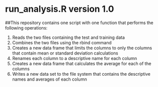 run_analysis.R version 1.0
=====================

##This repository contains one script with one function that performs the following operations:

<ol>
 <li>Reads the two files containing the test and training data
 <li>Combines the two files using the rbind command
 <li>Creates a new data frame that limits the columns to only the columns that contain mean or standard deviation calculations
 <li> Renames each column to a descriptive name for each column
 <li>Creates a new data frame that calculates the average for each of the columns
 <li>Writes a new data set to the file system that contains the descriptive names and averages of each column
</ol>
